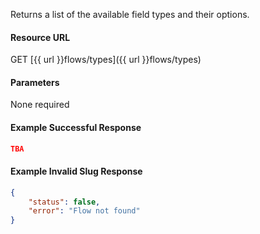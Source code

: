 <!--
@title Get all field types
@author Moltin Ltd
@description Get a list of the available field types
@order 15.1.1

@sidebar 1
@family Flow/Field Type
@rate No
@auth Yes
@format JSON
@http GET
@version beta
-->
Returns a list of the available field types and their options.

#### Resource URL
GET [{{ url }}flows/types]({{ url }}flows/types)


#### Parameters
None required

<!--code-->
#### Example Successful Response
``` json
TBA
```

#### Example Invalid Slug Response
``` json
{
    "status": false,
    "error": "Flow not found"
}
```
<!--/code-->